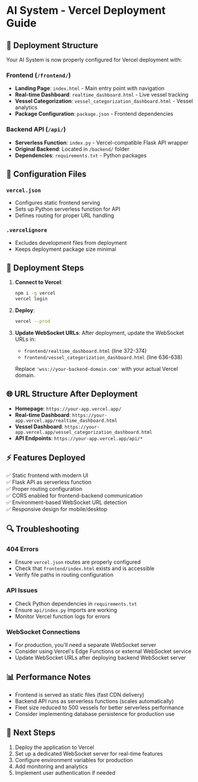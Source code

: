 # AI System - Vercel Deployment Guide

## 🚀 Deployment Structure

Your AI System is now properly configured for Vercel deployment with:

### Frontend (`/frontend/`)
- **Landing Page**: `index.html` - Main entry point with navigation
- **Real-time Dashboard**: `realtime_dashboard.html` - Live vessel tracking
- **Vessel Categorization**: `vessel_categorization_dashboard.html` - Vessel analytics
- **Package Configuration**: `package.json` - Frontend dependencies

### Backend API (`/api/`)
- **Serverless Function**: `index.py` - Vercel-compatible Flask API wrapper
- **Original Backend**: Located in `/backend/` folder
- **Dependencies**: `requirements.txt` - Python packages

## 🔧 Configuration Files

### `vercel.json`
- Configures static frontend serving
- Sets up Python serverless function for API
- Defines routing for proper URL handling

### `.vercelignore` 
- Excludes development files from deployment
- Keeps deployment package size minimal

## 📝 Deployment Steps

1. **Connect to Vercel**:
   ```bash
   npm i -g vercel
   vercel login
   ```

2. **Deploy**:
   ```bash
   vercel --prod
   ```

3. **Update WebSocket URLs**:
   After deployment, update the WebSocket URLs in:
   - `frontend/realtime_dashboard.html` (line 372-374)
   - `frontend/vessel_categorization_dashboard.html` (line 636-638)
   
   Replace `'wss://your-backend-domain.com'` with your actual Vercel domain.

## 🌐 URL Structure After Deployment

- **Homepage**: `https://your-app.vercel.app/`
- **Real-time Dashboard**: `https://your-app.vercel.app/realtime_dashboard.html`
- **Vessel Dashboard**: `https://your-app.vercel.app/vessel_categorization_dashboard.html`
- **API Endpoints**: `https://your-app.vercel.app/api/*`

## ⚡ Features Deployed

✅ Static frontend with modern UI  
✅ Flask API as serverless function  
✅ Proper routing configuration  
✅ CORS enabled for frontend-backend communication  
✅ Environment-based WebSocket URL detection  
✅ Responsive design for mobile/desktop  

## 🔍 Troubleshooting

### 404 Errors
- Ensure `vercel.json` routes are properly configured
- Check that `frontend/index.html` exists and is accessible
- Verify file paths in routing configuration

### API Issues
- Check Python dependencies in `requirements.txt`
- Ensure `api/index.py` imports are working
- Monitor Vercel function logs for errors

### WebSocket Connections
- For production, you'll need a separate WebSocket server
- Consider using Vercel's Edge Functions or external WebSocket service
- Update WebSocket URLs after deploying backend WebSocket server

## 📊 Performance Notes

- Frontend is served as static files (fast CDN delivery)
- Backend API runs as serverless functions (scales automatically)
- Fleet size reduced to 500 vessels for better serverless performance
- Consider implementing database persistence for production use

## 🔗 Next Steps

1. Deploy the application to Vercel
2. Set up a dedicated WebSocket server for real-time features
3. Configure environment variables for production
4. Add monitoring and analytics
5. Implement user authentication if needed
